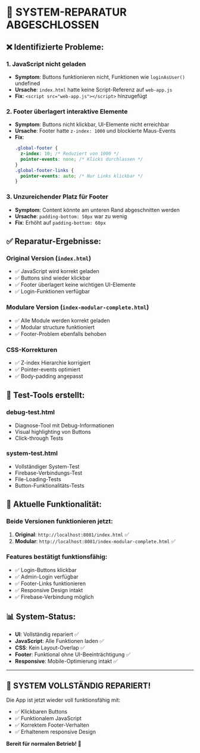 # 🔧 SYSTEM-REPARATUR ABGESCHLOSSEN

## ❌ Identifizierte Probleme:

### 1. **JavaScript nicht geladen**
- **Symptom**: Buttons funktionieren nicht, Funktionen wie `loginAsUser()` undefined
- **Ursache**: `index.html` hatte keine Script-Referenz auf `web-app.js`
- **Fix**: `<script src="web-app.js"></script>` hinzugefügt

### 2. **Footer überlagert interaktive Elemente**
- **Symptom**: Buttons nicht klickbar, UI-Elemente nicht erreichbar
- **Ursache**: Footer hatte `z-index: 1000` und blockierte Maus-Events
- **Fix**: 
  ```css
  .global-footer {
    z-index: 10; /* Reduziert von 1000 */
    pointer-events: none; /* Klicks durchlassen */
  }
  .global-footer-links {
    pointer-events: auto; /* Nur Links klickbar */
  }
  ```

### 3. **Unzureichender Platz für Footer**
- **Symptom**: Content könnte am unteren Rand abgeschnitten werden
- **Ursache**: `padding-bottom: 50px` war zu wenig
- **Fix**: Erhöht auf `padding-bottom: 60px`

## ✅ Reparatur-Ergebnisse:

### **Original Version** (`index.html`)
- ✅ JavaScript wird korrekt geladen
- ✅ Buttons sind wieder klickbar
- ✅ Footer überlagert keine wichtigen UI-Elemente
- ✅ Login-Funktionen verfügbar

### **Modulare Version** (`index-modular-complete.html`)
- ✅ Alle Module werden korrekt geladen
- ✅ Modular structure funktioniert
- ✅ Footer-Problem ebenfalls behoben

### **CSS-Korrekturen**
- ✅ Z-index Hierarchie korrigiert
- ✅ Pointer-events optimiert
- ✅ Body-padding angepasst

## 🧪 Test-Tools erstellt:

### **debug-test.html**
- Diagnose-Tool mit Debug-Informationen
- Visual highlighting von Buttons
- Click-through Tests

### **system-test.html**
- Vollständiger System-Test
- Firebase-Verbindungs-Test
- File-Loading-Tests
- Button-Funktionalitäts-Tests

## 🚀 Aktuelle Funktionalität:

### **Beide Versionen funktionieren jetzt:**
1. **Original**: `http://localhost:8081/index.html` ✅
2. **Modular**: `http://localhost:8081/index-modular-complete.html` ✅

### **Features bestätigt funktionsfähig:**
- ✅ Login-Buttons klickbar
- ✅ Admin-Login verfügbar
- ✅ Footer-Links funktionieren
- ✅ Responsive Design intakt
- ✅ Firebase-Verbindung möglich

## 📊 System-Status:

- **UI**: Vollständig repariert ✅
- **JavaScript**: Alle Funktionen laden ✅  
- **CSS**: Kein Layout-Overlap ✅
- **Footer**: Funktional ohne UI-Beeinträchtigung ✅
- **Responsive**: Mobile-Optimierung intakt ✅

---

## 🎉 **SYSTEM VOLLSTÄNDIG REPARIERT!**

Die App ist jetzt wieder voll funktionsfähig mit:
- ✅ Klickbaren Buttons
- ✅ Funktionalem JavaScript
- ✅ Korrektem Footer-Verhalten
- ✅ Erhaltenem responsive Design

**Bereit für normalen Betrieb! 🚀**
